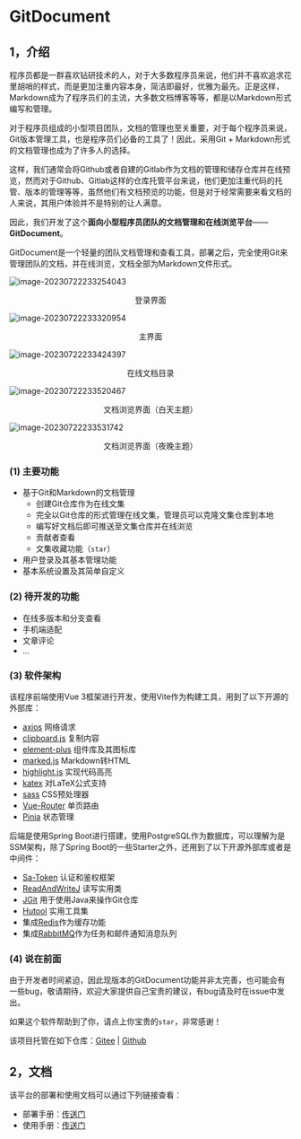 # GitDocument

## 1，介绍
程序员都是一群喜欢钻研技术的人，对于大多数程序员来说，他们并不喜欢追求花里胡哨的样式，而是更加注重内容本身，简洁即最好，优雅为最先。正是这样，Markdown成为了程序员们的主流，大多数文档博客等等，都是以Markdown形式编写和管理。

对于程序员组成的小型项目团队，文档的管理也至关重要，对于每个程序员来说，Git版本管理工具，也是程序员们必备的工具了！因此，采用Git + Markdown形式的文档管理也成为了许多人的选择。

这样，我们通常会将Github或者自建的Gitlab作为文档的管理和储存仓库并在线预览，然而对于Github、Gitlab这样的仓库托管平台来说，他们更加注重代码的托管、版本的管理等等，虽然他们有文档预览的功能，但是对于经常需要来看文档的人来说，其用户体验并不是特别的让人满意。

因此，我们开发了这个**面向小型程序员团队的文档管理和在线浏览平台**——**GitDocument**。

GitDocument是一个轻量的团队文档管理和查看工具，部署之后，完全使用Git来管理团队的文档，并在线浏览，文档全部为Markdown文件形式。

![image-20230722233254043](https://swsk33-note.oss-cn-shanghai.aliyuncs.com/undefinedimage-20230722233254043.png)

<center>登录界面</center>

![image-20230722233320954](https://swsk33-note.oss-cn-shanghai.aliyuncs.com/undefinedimage-20230722233320954.png)

<center>主界面</center>

![image-20230722233424397](https://swsk33-note.oss-cn-shanghai.aliyuncs.com/undefinedimage-20230722233424397.png)

<center>在线文档目录</center>

![image-20230722233520467](https://swsk33-note.oss-cn-shanghai.aliyuncs.com/undefinedimage-20230722233520467.png)

<center>文档浏览界面（白天主题）</center>

![image-20230722233531742](https://swsk33-note.oss-cn-shanghai.aliyuncs.com/undefinedimage-20230722233531742.png)

<center>文档浏览界面（夜晚主题）</center>

### (1) 主要功能

- 基于Git和Markdown的文档管理
	- 创建Git仓库作为在线文集
	- 完全以Git仓库的形式管理在线文集，管理员可以克隆文集仓库到本地
	- 编写好文档后即可推送至文集仓库并在线浏览
	- 贡献者查看
	- 文集收藏功能（`star`）
- 用户登录及其基本管理功能
- 基本系统设置及其简单自定义

### (2) 待开发的功能

- 在线多版本和分支查看
- 手机端适配
- 文章评论
- ...

### (3) 软件架构

该程序前端使用Vue 3框架进行开发，使用Vite作为构建工具，用到了以下开源的外部库：

- [axios](https://axios-http.com/) 网络请求
- [clipboard.js](https://clipboardjs.com/) 复制内容
- [element-plus](https://element-plus.gitee.io/zh-CN/) 组件库及其图标库
- [marked.js](https://marked.js.org/) Markdown转HTML
- [highlight.js](https://highlightjs.org/) 实现代码高亮
- [katex](https://katex.org/) 对LaTeX公式支持
- [sass](https://sass-lang.com/) CSS预处理器
- [Vue-Router](https://router.vuejs.org/zh/) 单页路由
- [Pinia](https://pinia.vuejs.org/zh/) 状态管理

后端是使用Spring Boot进行搭建，使用PostgreSQL作为数据库，可以理解为是SSM架构，除了Spring Boot的一些Starter之外，还用到了以下开源外部库或者是中间件：

- [Sa-Token](https://sa-token.dev33.cn/) 认证和鉴权框架
- [ReadAndWriteJ](https://gitee.com/swsk33/ReadAndWriteJ) 读写实用类
- [JGit](https://www.eclipse.org/jgit/) 用于使用Java来操作Git仓库
- [Hutool](https://hutool.cn/) 实用工具集
- 集成[Redis](https://redis.io/)作为缓存功能
- 集成[RabbitMQ](https://www.rabbitmq.com/)作为任务和邮件通知消息队列

### (4) 说在前面

由于开发者时间紧迫，因此现版本的GitDocument功能并非太完善，也可能会有一些bug，敬请期待，欢迎大家提供自己宝贵的建议，有bug请及时在issue中发出。

如果这个软件帮助到了你，请点上你宝贵的`star`，非常感谢！

该项目托管在如下仓库：[Gitee](https://gitee.com/swsk33/git-document) | [Github](https://github.com/swsk33/git-document)

## 2，文档

该平台的部署和使用文档可以通过下列链接查看：

- 部署手册：[传送门](./doc/部署手册.md)
- 使用手册：[传送门](./doc/使用手册.md)